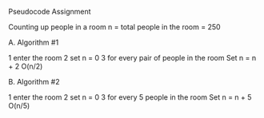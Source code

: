 Pseudocode Assignment

Counting up people in a room
n = total people in the room = 250

A. Algorithm #1

1 enter the room
2 set n = 0
3 for every pair of people in the room
     Set n = n + 2
  O(n/2)

B. Algorithm #2

1 enter the room
2 set n = 0
3 for every 5 people in the room
     Set n = n + 5
  O(n/5)

